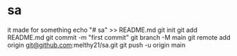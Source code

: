 # sa
it made for something
echo "# sa" >> README.md
git init
git add README.md
git commit -m "first commit"
git branch -M main
git remote add origin git@github.com:melthy21/sa.git
git push -u origin main
